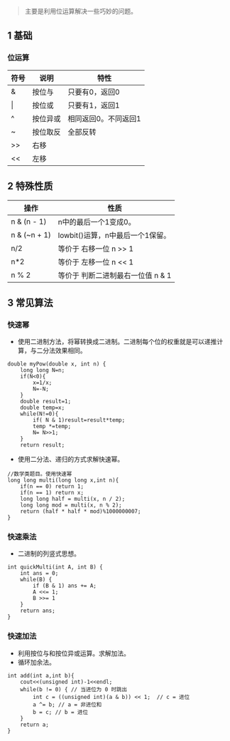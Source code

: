 > 主要是利用位运算解决一些巧妙的问题。

## 1 基础

### 位运算

符号|说明|特性
|----|----|---|
& | 按位与 | 只要有0，返回0
\| | 按位或| 只要有1，返回1
^ | 按位异或| 相同返回0。不同返回1
\~ | 按位取反| 全部反转
\>\> | 右移|
<< | 左移|

## 2 特殊性质
操作 | 性质
|-----| -----|
n & (n - 1)  | n中的最后一个1变成0。
n & (\~n + 1) | lowbit()运算，n中最后一个1保留。
n/2 | 等价于 右移一位 n >> 1
n*2 | 等价于 左移一位 n << 1
 n % 2 |等价于 判断二进制最右一位值 n \& 1


## 3 常见算法

### 快速幂
* 使用二进制方法，将幂转换成二进制。二进制每个位的权重就是可以递推计算，与二分法效果相同。

```
double myPow(double x, int n) {
    long long N=n;
    if(N<0){
        x=1/x;
        N=-N;
    }
    double result=1;
    double temp=x;
    while(N!=0){
        if( N & 1)result=result*temp;
        temp *=temp;
        N= N>>1;
    }
    return result;

```
* 使用二分法、递归的方式求解快速幂。
```
//数学类题目。使用快速幂
long long multi(long long x,int n){
    if(n == 0) return 1;
    if(n == 1) return x;
    long long half = multi(x, n / 2);
    long long mod = multi(x, n % 2);
    return (half * half * mod)%1000000007;
}
```

### 快速乘法

* 二进制的列竖式思想。
```
int quickMulti(int A, int B) {
    int ans = 0;
    while(B) {
        if (B & 1) ans += A;
        A <<= 1;
        B >>= 1
    }
    return ans;
}
```

### 快速加法

* 利用按位与和按位异或运算。求解加法。
* 循环加余法。
```
int add(int a,int b){
    cout<<(unsigned int)-1<<endl;
    while(b != 0) { // 当进位为 0 时跳出
        int c = ((unsigned int)(a & b)) << 1;  // c = 进位
        a ^= b; // a = 非进位和
        b = c; // b = 进位
    }
    return a;
}
```